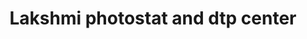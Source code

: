 ---
title: "Lakshmi photostat and dtp center"
url: /chavutuvary/lakshmi-photostat-and-dtp-center/
shop: copyshop
---
